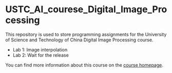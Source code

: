 # USTC_AI_courese_Digital_Image_Processing
This repository is used to store programming  assignments for the University of Science and Technology of China Digital Image Processing course.

- Lab 1: Image interpolation
- Lab 2: Wait for the release

You can find more information about this course on the [course homepage](https://ustc-dip.github.io/).

